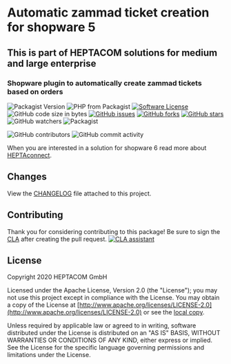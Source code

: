 # Automatic zammad ticket creation for shopware 5
## This is part of HEPTACOM solutions for medium and large enterprise
### Shopware plugin to automatically create zammad tickets based on orders

![Packagist Version](https://img.shields.io/packagist/v/shopware-zammad-tickets-from-orders?style=flat-square)
![PHP from Packagist](https://img.shields.io/packagist/php-v/shopware-zammad-tickets-from-orders?style=flat-square)
[![Software License](https://img.shields.io/packagist/l/shopware-zammad-tickets-from-orders?style=flat-square)](./LICENSE.md)
![GitHub code size in bytes](https://img.shields.io/github/languages/code-size/heptacom/HeptacomShopwareZammadTicketsFromOrders?style=flat-square)
[![GitHub issues](https://img.shields.io/github/issues/HEPTACOM/HeptacomShopwareZammadTicketsFromOrders?style=flat-square)](https://github.com/HEPTACOM/HeptacomShopwareZammadTicketsFromOrders/issues)
[![GitHub forks](https://img.shields.io/github/forks/HEPTACOM/HeptacomShopwareZammadTicketsFromOrders?style=flat-square)](https://github.com/HEPTACOM/HeptacomShopwareZammadTicketsFromOrders/network)
[![GitHub stars](https://img.shields.io/github/stars/HEPTACOM/HeptacomShopwareZammadTicketsFromOrders?style=flat-square)](https://github.com/HEPTACOM/HeptacomShopwareZammadTicketsFromOrders/stargazers)
![GitHub watchers](https://img.shields.io/github/watchers/heptacom/HeptacomShopwareZammadTicketsFromOrders?style=flat-square)
![Packagist](https://img.shields.io/packagist/dt/shopware-zammad-tickets-from-orders?style=flat-square)

![GitHub contributors](https://img.shields.io/github/contributors/heptacom/HeptacomShopwareZammadTicketsFromOrders?style=flat-square)
![GitHub commit activity](https://img.shields.io/github/commit-activity/y/heptacom/HeptacomShopwareZammadTicketsFromOrders?style=flat-square)

When you are interested in a solution for shopware 6 read more about [HEPTAconnect](https://www.heptacom.de/mittelstand-industrie/it-infrastruktur/).

## Changes

View the [CHANGELOG](./CHANGELOG.md) file attached to this project.

## Contributing

Thank you for considering contributing to this package! Be sure to sign the [CLA](./CLA.md) after creating the pull request. [![CLA assistant](https://cla-assistant.io/readme/badge/HEPTACOM/HeptacomShopwareZammadTicketsFromOrders)](https://cla-assistant.io/HEPTACOM/HeptacomShopwareZammadTicketsFromOrders)

## License

Copyright 2020 HEPTACOM GmbH

Licensed under the Apache License, Version 2.0 (the "License"); you may not use this project except in compliance with the License.
You may obtain a copy of the License at [http://www.apache.org/licenses/LICENSE-2.0](http://www.apache.org/licenses/LICENSE-2.0) or see the [local copy](./LICENSE.md).

Unless required by applicable law or agreed to in writing, software distributed under the License is distributed on an "AS IS" BASIS, WITHOUT WARRANTIES OR CONDITIONS OF ANY KIND, either express or implied.
See the License for the specific language governing permissions and limitations under the License.
